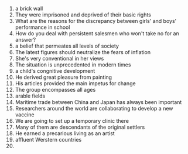 1. a brick wall
2. They were imprisoned and deprived of their basic rights
3. What are the reasons for the discrepancy between girls' and boys' performance in school
4. How do you deal with persistent salesmen who won't take no for an answer?
5. a belief that permeates all levels of society
6. The latest figures should neutralize the fears of inflation
7. She's very conventional in her views
8. The situation is unprecedented in modern times
9. a child's congnitive development
10. He derived great pleasure from painting
11. His articles provided the main impetus for change
12. The group encompasses all ages
13. arable fields
14. Maritime trade between China and Japan has always been important
15. Researchers around the world are collaborating to develop a new vaccine
16. We are going to set up a temporary clinic there
17. Many of them are descendants of the original settlers
18. He earned  a precarious living as an artist
19. affluent Werstern countries
20. 
